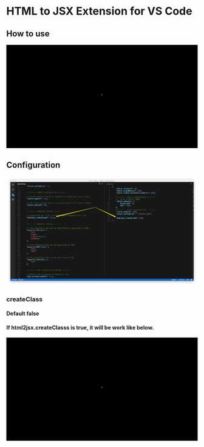 # HTML to JSX Extension for VS Code 

## How to use

![](https://raw.githubusercontent.com/Naixor/html2jsx-vscode-extension/master/images/1.gif)

## Configuration

![](https://raw.githubusercontent.com/Naixor/html2jsx-vscode-extension/master/images/config.png)

### createClass

#### Default false

#### If html2jsx.createClasss is true, it will be work like below.

![](https://raw.githubusercontent.com/Naixor/html2jsx-vscode-extension/master/images/2.gif)